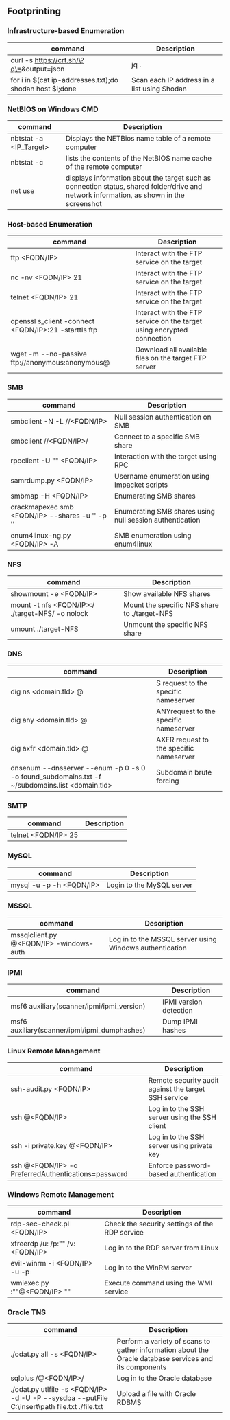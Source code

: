 ## Footprinting

### Infrastructure-based Enumeration
|command|Description|
|---|---|
|curl -s https://crt.sh/\?q\=<target-domain>\&output\=json | jq .|Certificate transparency|
|for i in $(cat ip-addresses.txt);do shodan host $i;done|Scan each IP address in a list using Shodan|

### NetBIOS on Windows CMD
|command|Description|
|---|---|
|nbtstat -a <IP_Target>|Displays the NETBios name table of a remote computer|
|nbtstat -c|lists the contents of the NetBIOS name cache of the remote computer|
|net use|displays information about the target such as connection status, shared folder/drive and network information, as shown in the screenshot|


### Host-based Enumeration
|command|Description|
|---|---|
|ftp <FQDN/IP>|Interact with the FTP service on the target|
|nc -nv <FQDN/IP> 21|Interact with the FTP service on the target|
|telnet <FQDN/IP> 21|Interact with the FTP service on the target|
|openssl s_client -connect <FQDN/IP>:21 -starttls ftp|Interact with the FTP service on the target using encrypted connection|
|wget -m --no-passive ftp://anonymous:anonymous@<target>|Download all available files on the target FTP server|

### SMB
|command|Description|
|---|---|
|smbclient -N -L //<FQDN/IP>|Null session authentication on SMB|
|smbclient //<FQDN/IP>/<share>|Connect to a specific SMB share|
|rpcclient -U "" <FQDN/IP>|Interaction with the target using RPC|
|samrdump.py <FQDN/IP>|Username enumeration using Impacket scripts|
|smbmap -H <FQDN/IP>|Enumerating SMB shares|
|crackmapexec smb <FQDN/IP> --shares -u '' -p ''|Enumerating SMB shares using null session authentication|
|enum4linux-ng.py <FQDN/IP> -A|SMB enumeration using enum4linux|

### NFS
|command|Description|
|---|---|
|showmount -e <FQDN/IP>|Show available NFS shares|
|mount -t nfs <FQDN/IP>:/<share> ./target-NFS/ -o nolock|Mount the specific NFS share to ./target-NFS|
|umount ./target-NFS|Unmount the specific NFS share|

### DNS
|command|Description|
|---|---|
|dig ns <domain.tld> @<nameserver>| S request to the specific nameserver|
|dig any <domain.tld> @<nameserver>|ANYrequest to the specific nameserver|
|dig axfr <domain.tld> @<nameserver>|AXFR request to the specific nameserver|
|dnsenum --dnsserver <nameserver> --enum -p 0 -s 0 -o found_subdomains.txt -f ~/subdomains.list <domain.tld>|Subdomain brute forcing|

### SMTP
|command|Description|
|---|---|
|telnet <FQDN/IP> 25||

### MySQL
|command|Description|
|---|---|
|mysql -u <user> -p<password> -h <FQDN/IP>|Login to the MySQL server|

### MSSQL
|command|Description|
|---|---|
|mssqlclient.py <user>@<FQDN/IP> -windows-auth|Log in to the MSSQL server using Windows authentication|

### IPMI
|command|Description|
|---|---|
|msf6 auxiliary(scanner/ipmi/ipmi_version)|IPMI version detection|
|msf6 auxiliary(scanner/ipmi/ipmi_dumphashes)|Dump IPMI hashes|

### Linux Remote Management
|command|Description|
|---|---|
|ssh-audit.py <FQDN/IP>|Remote security audit against the target SSH service|
|ssh <user>@<FQDN/IP>|Log in to the SSH server using the SSH client|
|ssh -i private.key <user>@<FQDN/IP>|Log in to the SSH server using private key|
|ssh <user>@<FQDN/IP> -o PreferredAuthentications=password|Enforce password-based authentication|

### Windows Remote Management
|command|Description|
|---|---|
|rdp-sec-check.pl <FQDN/IP>|Check the security settings of the RDP service|
|xfreerdp /u:<user> /p:"<password>" /v:<FQDN/IP>|Log in to the RDP server from Linux|
|evil-winrm -i <FQDN/IP> -u <user> -p <password>|Log in to the WinRM server|
|wmiexec.py <user>:"<password>"@<FQDN/IP> "<system command>"|Execute command using the WMI service|

### Oracle TNS
|command|Description|
|---|---|
|./odat.py all -s <FQDN/IP>|Perform a variety of scans to gather information about the Oracle database services and its components|
|sqlplus <user>/<pass>@<FQDN/IP>/<db>|Log in to the Oracle database|
|./odat.py utlfile -s <FQDN/IP> -d <db> -U <user> -P <pass> --sysdba --putFile C:\\insert\\path file.txt ./file.txt|Upload a file with Oracle RDBMS|
